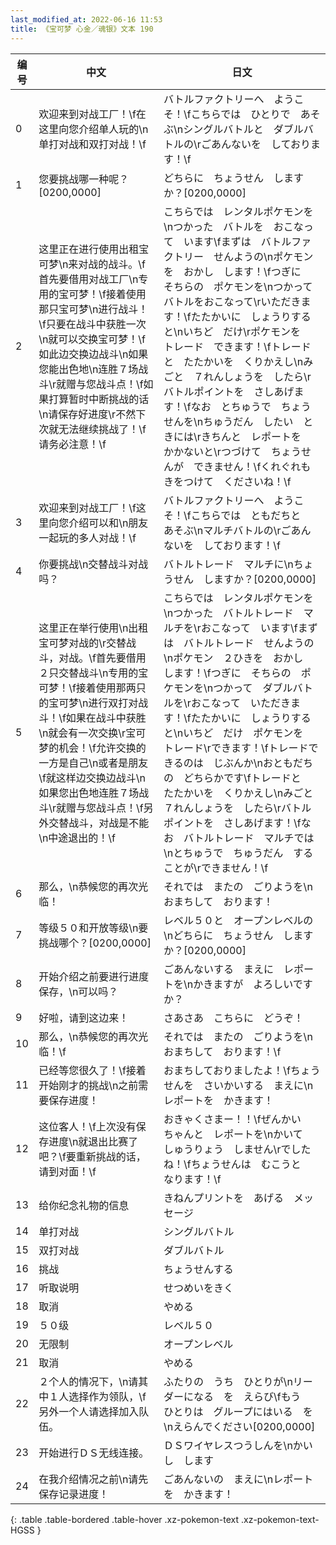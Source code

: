 ```yaml
---
last_modified_at: 2022-06-16 11:53
title: 《宝可梦 心金／魂银》文本 190
---
```

| 编号 | 中文 | 日文 |
| ---- | ---- | ---- |
| 0 | 欢迎来到对战工厂！\f在这里向您介绍单人玩的\n单打对战和双打对战！\f | バトルファクトリーへ　ようこそ！\fこちらでは　ひとりで　あそぶ\nシングルバトルと　ダブルバトルの\rごあんないを　しております！\f |
| 1 | 您要挑战哪一种呢？[0200,0000] | どちらに　ちょうせん　しますか？[0200,0000] |
| 2 | 这里正在进行使用出租宝可梦\n来对战的战斗。\f首先要借用对战工厂\n专用的宝可梦！\f接着使用那只宝可梦\n进行战斗！\f只要在战斗中获胜一次\n就可以交换宝可梦！\f如此边交换边战斗\n如果您能出色地\n连胜７场战斗\r就赠与您战斗点！\f如果打算暂时中断挑战的话\n请保存好进度\r不然下次就无法继续挑战了！\f请务必注意！\f | こちらでは　レンタルポケモンを\nつかった　バトルを　おこなって　います\fまずは　バトルファクトリー　せんようの\nポケモンを　おかし　します！\fつぎに　そちらの　ポケモンを\nつかって　バトルをおこなって\rいただきます！\fたたかいに　しょうりすると\nいちど　だけ\rポケモンを　トレード　できます！\fトレードと　たたかいを　くりかえし\nみごと　７れんしょうを　したら\rバトルポイントを　さしあげます！\fなお　とちゅうで　ちょうせんを\nちゅうだん　したい　ときには\rきちんと　レポートを　かかないと\rつづけて　ちょうせんが　できません！\fくれぐれも　きをつけて　くださいね！\f |
| 3 | 欢迎来到对战工厂！\f这里向您介绍可以和\n朋友一起玩的多人对战！\f | バトルファクトリーへ　ようこそ！\fこちらでは　ともだちと　あそぶ\nマルチバトルの\rごあんないを　しております！\f |
| 4 | 你要挑战\n交替战斗对战吗？ | バトルトレード　マルチに\nちょうせん　しますか？[0200,0000] |
| 5 | 这里正在举行使用\n出租宝可梦对战的\r交替战斗，对战。\f首先要借用２只交替战斗\n专用的宝可梦！\f接着使用那两只的宝可梦\n进行双打对战斗！\f如果在战斗中获胜\n就会有一次交换\r宝可梦的机会！\f允许交换的一方是自己\n或者是朋友\f就这样边交换边战斗\n如果您出色地连胜７场战斗\r就赠与您战斗点！\f另外交替战斗，对战是不能\n中途退出的！\f | こちらでは　レンタルポケモンを\nつかった　バトルトレード　マルチを\rおこなって　います\fまずは　バトルトレード　せんようの\nポケモン　２ひきを　おかし　します！\fつぎに　そちらの　ポケモンを\nつかって　ダブルバトルを\rおこなって　いただきます！\fたたかいに　しょうりすると\nいちど　だけ　ポケモンを　トレード\rできます！\fトレードできるのは　じぶんか\nおともだちの　どちらかです\fトレードと　たたかいを　くりかえし\nみごと　７れんしょうを　したら\rバトルポイントを　さしあげます！\fなお　バトルトレード　マルチでは\nとちゅうで　ちゅうだん　することが\rできません！\f |
| 6 | 那么，\n恭候您的再次光临！ | それでは　またの　ごりようを\nおまちして　おります！ |
| 7 | 等级５０和开放等级\n要挑战哪个？[0200,0000] | レベル５０と　オープンレベルの\nどちらに　ちょうせん　しますか？[0200,0000] |
| 8 | 开始介绍之前要进行进度保存，\n可以吗？ | ごあんないする　まえに　レポートを\nかきますが　よろしいですか？ |
| 9 | 好啦，请到这边来！ | さあさあ　こちらに　どうぞ！ |
| 10 | 那么，\n恭候您的再次光临！\f | それでは　またの　ごりようを\nおまちして　おります！\f |
| 11 | 已经等您很久了！\f接着开始刚才的挑战\n之前需要保存进度！ | おまちしておりましたよ！\fちょうせんを　さいかいする　まえに\nレポートを　かきます！ |
| 12 | 这位客人！\f上次没有保存进度\n就退出比赛了吧？\f要重新挑战的话，请到对面！\f | おきゃくさまー！！\fぜんかい　ちゃんと　レポートを\nかいて　しゅうりょう　しません\rでしたね！\fちょうせんは　むこうと　なります！\f |
| 13 | 给你纪念礼物的信息 | きねんプリントを　あげる　メッセージ |
| 14 | 单打对战 | シングルバトル |
| 15 | 双打对战 | ダブルバトル |
| 16 | 挑战 | ちょうせんする |
| 17 | 听取说明 | せつめいをきく |
| 18 | 取消 | やめる |
| 19 | ５０级 | レベル５０ |
| 20 | 无限制 | オープンレベル |
| 21 | 取消 | やめる |
| 22 | ２个人的情况下，\n请其中１人选择作为领队，\f另外一个人请选择加入队伍。 | ふたりの　うち　ひとりが\nリーダーになる　を　えらび\fもう　ひとりは　グループにはいる　を\nえらんでください[0200,0000] |
| 23 | 开始进行ＤＳ无线连接。 | ＤＳワイヤレスつうしんを\nかいし　します |
| 24 | 在我介绍情况之前\n请先保存记录进度！ | ごあんないの　まえに\nレポートを　かきます！ |
{: .table .table-bordered .table-hover .xz-pokemon-text .xz-pokemon-text-HGSS }